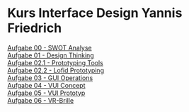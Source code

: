 # Kurs Interface Design Yannis Friedrich 

[Aufgabe 00 - SWOT Analyse](http://yannis-friedrich.de/interface/interface_exercise_00/)<br>
[Aufgabe 01 - Design Thinking](https://piratefisherman.github.io/IFD-SoSe20/exercise_01/)<br>
[Aufgabe 02.1 - Prototyping Tools](https://piratefisherman.github.io/IFD-SoSe20/exercise_02.1_figma/)<br>
[Aufgabe 02.2 - Lofid Prototyping](https://piratefisherman.github.io/IFD-SoSe20/exercise_02.2/)<br>
[Aufgabe 03 - GUI Operations](https://piratefisherman.github.io/IFD-SoSe20/exercise_03)<br>
[Aufgabe 04 - VUI Concept](https://piratefisherman.github.io/IFD-SoSe20/exercise_04)<br>
[Aufgabe 05 - VUI Prototyp](https://piratefisherman.github.io/IFD-SoSe20/exercise_05/VUI/sound_origin.html)<br>
[Aufgabe 06 - VR-Brille](https://piratefisherman.github.io/IFD-SoSe20/exercise_06)<br>

